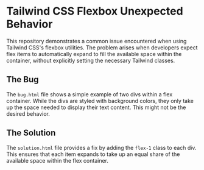 # Tailwind CSS Flexbox Unexpected Behavior

This repository demonstrates a common issue encountered when using Tailwind CSS's flexbox utilities.  The problem arises when developers expect flex items to automatically expand to fill the available space within the container, without explicitly setting the necessary Tailwind classes.

## The Bug
The `bug.html` file shows a simple example of two divs within a flex container.  While the divs are styled with background colors, they only take up the space needed to display their text content. This might not be the desired behavior.

## The Solution
The `solution.html` file provides a fix by adding the `flex-1` class to each div. This ensures that each item expands to take up an equal share of the available space within the flex container.